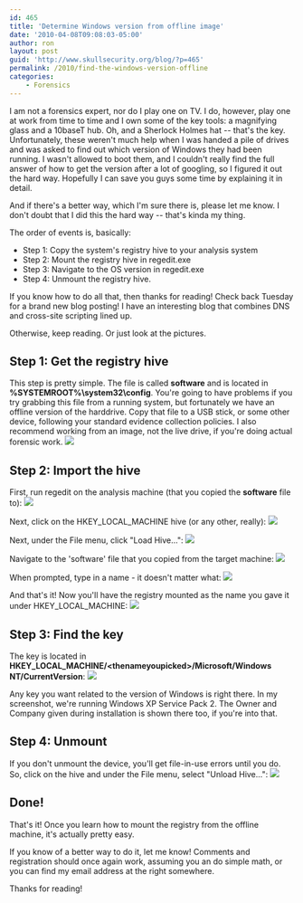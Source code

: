 ```yaml
---
id: 465
title: 'Determine Windows version from offline image'
date: '2010-04-08T09:08:03-05:00'
author: ron
layout: post
guid: 'http://www.skullsecurity.org/blog/?p=465'
permalink: /2010/find-the-windows-version-offline
categories:
    - Forensics
---
```


I am not a forensics expert, nor do I play one on TV. I do, however, play one at work from time to time and I own some of the key tools: a magnifying glass and a 10baseT hub. Oh, and a Sherlock Holmes hat -- that's the key. Unfortunately, these weren't much help when I was handed a pile of drives and was asked to find out which version of Windows they had been running. I wasn't allowed to boot them, and I couldn't really find the full answer of how to get the version after a lot of googling, so I figured it out the hard way. Hopefully I can save you guys some time by explaining it in detail. 

And if there's a better way, which I'm sure there is, please let me know. I don't doubt that I did this the hard way -- that's kinda my thing. 

The order of events is, basically:
<ul>
<li>Step 1: Copy the system's registry hive to your analysis system</li>
<li>Step 2: Mount the registry hive in regedit.exe</li>
<li>Step 3: Navigate to the OS version in regedit.exe</li>
<li>Step 4: Unmount the registry hive.</li>
</ul>

If you know how to do all that, then thanks for reading! Check back Tuesday for a brand new blog posting! I have an interesting blog that combines DNS and cross-site scripting lined up. 

Otherwise, keep reading. Or just look at the pictures. 
<!--more-->
<h2>Step 1: Get the registry hive</h2>
This step is pretty simple. The file is called <strong>software</strong> and is located in <strong>%SYSTEMROOT%\system32\config</strong>. You're going to have problems if you try grabbing this file from a running system, but fortunately we have an offline version of the harddrive. Copy that file to a USB stick, or some other device, following your standard evidence collection policies. I also recommend working from an image, not the live drive, if you're doing actual forensic work. 

<img src='/blogdata/offline-os-1.png'>

<h2>Step 2: Import the hive</h2>
First, run regedit on the analysis machine (that you copied the <strong>software</strong> file to):
<img src='/blogdata/offline-os-2.png'>

Next, click on the HKEY_LOCAL_MACHINE hive (or any other, really):
<img src='/blogdata/offline-os-3.png'>

Next, under the File menu, click "Load Hive...":
<img src='/blogdata/offline-os-4.png'>

Navigate to the 'software' file that you copied from the target machine:
<img src='/blogdata/offline-os-5.png'>

When prompted, type in a name - it doesn't matter what:
<img src='/blogdata/offline-os-6.png'>

And that's it! Now you'll have the registry mounted as the name you gave it under HKEY_LOCAL_MACHINE:
<img src='/blogdata/offline-os-7.png'>

<h2>Step 3: Find the key</h2>
The key is located in <strong>HKEY_LOCAL_MACHINE/&lt;thenameyoupicked&gt;/Microsoft/Windows NT/CurrentVersion</strong>:
<img src='/blogdata/offline-os-8.png'>

Any key you want related to the version of Windows is right there. In my screenshot, we're running Windows XP Service Pack 2. The Owner and Company given during installation is shown there too, if you're into that. 

<h2>Step 4: Unmount</h2>
If you don't unmount the device, you'll get file-in-use errors until you do. So, click on the hive and under the File menu, select "Unload Hive...":
<img src='/blogdata/offline-os-9.png'>

<h2>Done!</h2>
That's it! Once you learn how to mount the registry from the offline machine, it's actually pretty easy. 

If you know of a better way to do it, let me know! Comments and registration should once again work, assuming you an do simple math, or you can find my email address at the right somewhere. 

Thanks for reading! 
